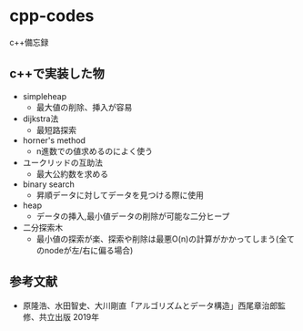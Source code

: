 # cpp-codes
c++備忘録
## c++で実装した物
- simpleheap
    - 最大値の削除、挿入が容易
- dijkstra法
    - 最短路探索
- horner's method
    - n進数での値求めるのによく使う
- ユークリッドの互助法
    - 最大公約数を求める
- binary search
    - 昇順データに対してデータを見つける際に使用
- heap
    - データの挿入,最小値データの削除が可能な二分ヒープ
- 二分探索木
    - 最小値の探索が楽、探索や削除は最悪O(n)の計算がかかってしまう(全てのnodeが左/右に偏る場合)
## 参考文献
- 原隆浩、水田智史、大川剛直「アルゴリズムとデータ構造」西尾章治郎監修、共立出版 2019年